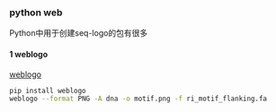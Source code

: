 ### python web
Python中用于创建seq-logo的包有很多
#### 1 weblogo
[weblogo](https://pypi.org/project/weblogo/)

```bash
pip install weblogo
weblogo --format PNG -A dna -o motif.png -f ri_motif_flanking.fa 
```

